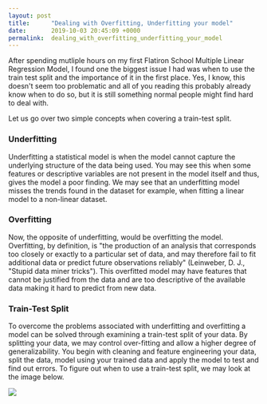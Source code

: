 ```yaml
---
layout: post
title:      "Dealing with Overfitting, Underfitting your model"
date:       2019-10-03 20:45:09 +0000
permalink:  dealing_with_overfitting_underfitting_your_model
---
```



After spending mutliple hours on my first Flatiron School Multiple Linear Regression Model, I found one the biggest issue I had was when to use the train test split and the importance of it in the first place. Yes, I know, this doesn't seem too problematic and all of you reading this probably already know when to do so, but it is still something normal people might find hard to deal with.

Let us go over two simple concepts when covering a train-test split.

### Underfitting

Underfitting a statistical model is when the model cannot capture the underlying structure of the data being used. You may see this when some features or descriptive variables are not present in the model itself and thus, gives the model a poor finding. We may see that an underfitting model misses the trends found in the dataset for example, when fitting a linear model to a non-linear dataset.

### Overfitting

Now, the opposite of underfitting, would be overfitting the model. Overfitting, by definition, is "the production of an analysis that corresponds too closely or exactly to a particular set of data, and may therefore fail to fit additional data or predict future observations reliably" (Leinweber, D. J., "Stupid data miner tricks"). This overfitted model may have features that cannot be justified from the data and are too descriptive of the available data making it hard to predict from new data.

### Train-Test Split

To overcome the problems associated with underfitting and overfitting a model can be solved through examining a train-test split of your data. By splitting your data, we may control over-fitting and allow a higher degree of generalizability. You begin with cleaning and feature engineering your data, split the data, model using your trained data and apply the model to test and find out errors. To figure out when to use a train-test split, we may look at the image below.

![](https://image.slidesharecdn.com/mlregression-splittingdatasets-170914113926/95/machine-learning-splitting-datasets-3-638.jpg?cb=1505389251)
